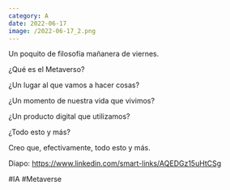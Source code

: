 ```yaml
--- 
category: A 
date: 2022-06-17 
image: /2022-06-17_2.png 
--- 
```


Un poquito de filosofía mañanera de viernes.

¿Qué es el Metaverso?

¿Un lugar al que vamos a hacer cosas?

¿Un momento de nuestra vida que vivimos?

¿Un producto digital que utilizamos?

¿Todo esto y más?

Creo que, efectivamente, todo esto y más.

Diapo: https://www.linkedin.com/smart-links/AQEDGz15uHtCSg

#IA #Metaverse